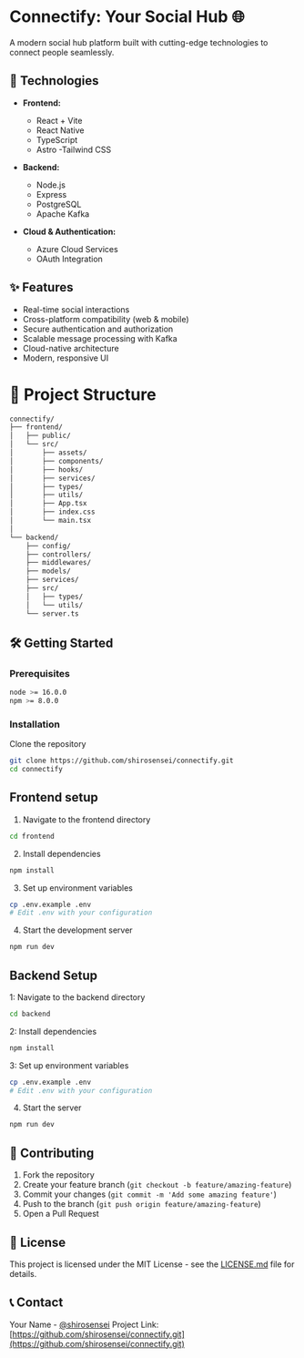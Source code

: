 # Connectify: Your Social Hub 🌐

A modern social hub platform built with cutting-edge technologies to connect people seamlessly.

## 🚀 Technologies

- **Frontend:**
  - React + Vite
  - React Native
  - TypeScript
  - Astro
  -Tailwind CSS

- **Backend:**
  - Node.js
  - Express
  - PostgreSQL
  - Apache Kafka

- **Cloud & Authentication:**
  - Azure Cloud Services
  - OAuth Integration

## ✨ Features

- Real-time social interactions
- Cross-platform compatibility (web & mobile)
- Secure authentication and authorization
- Scalable message processing with Kafka
- Cloud-native architecture
- Modern, responsive UI

# 📁 Project Structure


```bash
connectify/
├── frontend/
│   ├── public/
│   └── src/
│       ├── assets/
│       ├── components/
│       ├── hooks/
│       ├── services/
│       ├── types/
│       ├── utils/
│       ├── App.tsx
│       ├── index.css
│       └── main.tsx
│
└── backend/
    ├── config/
    ├── controllers/
    ├── middlewares/
    ├── models/
    ├── services/
    ├── src/
    │   ├── types/
    │   └── utils/
    └── server.ts
```

## 🛠️ Getting Started

### Prerequisites

```bash
node >= 16.0.0
npm >= 8.0.0
```

### Installation

Clone the repository
```bash
git clone https://github.com/shirosensei/connectify.git
cd connectify
```

## Frontend setup

1. Navigate to the frontend directory
```bash
cd frontend
```


2. Install dependencies
```bash
npm install
```

3. Set up environment variables
```bash
cp .env.example .env
# Edit .env with your configuration
```

4. Start the development server
```bash
npm run dev
```

## Backend Setup

1: Navigate to the backend directory
```bash
cd backend
```

2: Install dependencies

```bash
npm install
```

3: Set up environment variables

```bash
cp .env.example .env
# Edit .env with your configuration
```

4. Start the server
```bash
npm run dev
```




## 🤝 Contributing

1. Fork the repository
2. Create your feature branch (`git checkout -b feature/amazing-feature`)
3. Commit your changes (`git commit -m 'Add some amazing feature'`)
4. Push to the branch (`git push origin feature/amazing-feature`)
5. Open a Pull Request

## 📝 License

This project is licensed under the MIT License - see the [LICENSE.md](LICENSE.md) file for details.

## 📞 Contact

Your Name - [@shirosensei](https://twitter.com/shirosensei)
Project Link: [https://github.com/shirosensei/connectify.git](https://github.com/shirosensei/connectify.git)